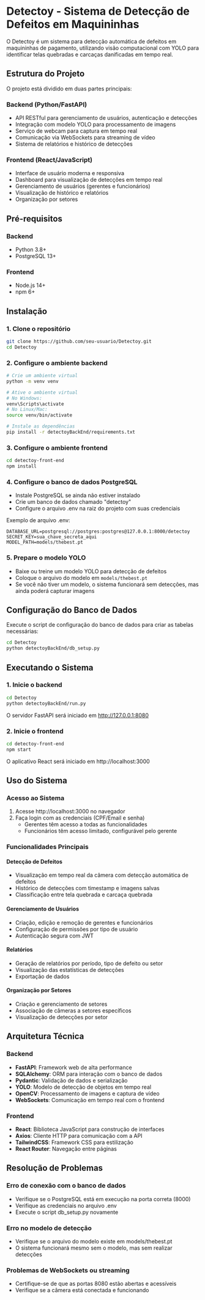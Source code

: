 # Detectoy - Sistema de Detecção de Defeitos em Maquininhas

O Detectoy é um sistema para detecção automática de defeitos em maquininhas de pagamento, utilizando visão computacional com YOLO para identificar telas quebradas e carcaças danificadas em tempo real.

## Estrutura do Projeto

O projeto está dividido em duas partes principais:

### Backend (Python/FastAPI)
- API RESTful para gerenciamento de usuários, autenticação e detecções
- Integração com modelo YOLO para processamento de imagens
- Serviço de webcam para captura em tempo real
- Comunicação via WebSockets para streaming de vídeo
- Sistema de relatórios e histórico de detecções

### Frontend (React/JavaScript)
- Interface de usuário moderna e responsiva
- Dashboard para visualização de detecções em tempo real
- Gerenciamento de usuários (gerentes e funcionários)
- Visualização de histórico e relatórios
- Organização por setores

## Pré-requisitos

### Backend
- Python 3.8+
- PostgreSQL 13+

### Frontend
- Node.js 14+
- npm 6+

## Instalação

### 1. Clone o repositório
```bash
git clone https://github.com/seu-usuario/Detectoy.git
cd Detectoy
```

### 2. Configure o ambiente backend
```bash
# Crie um ambiente virtual
python -m venv venv

# Ative o ambiente virtual
# No Windows:
venv\Scripts\activate
# No Linux/Mac:
source venv/bin/activate

# Instale as dependências
pip install -r detectoyBackEnd/requirements.txt
```

### 3. Configure o ambiente frontend
```bash
cd detectoy-front-end
npm install
```

### 4. Configure o banco de dados PostgreSQL
- Instale PostgreSQL se ainda não estiver instalado
- Crie um banco de dados chamado "detectoy"
- Configure o arquivo .env na raiz do projeto com suas credenciais

Exemplo de arquivo .env:
```
DATABASE_URL=postgresql://postgres:postgres@127.0.0.1:8000/detectoy
SECRET_KEY=sua_chave_secreta_aqui
MODEL_PATH=models/thebest.pt
```

### 5. Prepare o modelo YOLO
- Baixe ou treine um modelo YOLO para detecção de defeitos
- Coloque o arquivo do modelo em `models/thebest.pt`
- Se você não tiver um modelo, o sistema funcionará sem detecções, mas ainda poderá capturar imagens

## Configuração do Banco de Dados

Execute o script de configuração do banco de dados para criar as tabelas necessárias:

```bash
cd Detectoy
python detectoyBackEnd/db_setup.py
```

## Executando o Sistema

### 1. Inicie o backend
```bash
cd Detectoy
python detectoyBackEnd/run.py
```
O servidor FastAPI será iniciado em http://127.0.0.1:8080

### 2. Inicie o frontend
```bash
cd detectoy-front-end
npm start
```
O aplicativo React será iniciado em http://localhost:3000

## Uso do Sistema

### Acesso ao Sistema
1. Acesse http://localhost:3000 no navegador
2. Faça login com as credenciais (CPF/Email e senha)
   - Gerentes têm acesso a todas as funcionalidades
   - Funcionários têm acesso limitado, configurável pelo gerente

### Funcionalidades Principais

#### Detecção de Defeitos
- Visualização em tempo real da câmera com detecção automática de defeitos
- Histórico de detecções com timestamp e imagens salvas
- Classificação entre tela quebrada e carcaça quebrada

#### Gerenciamento de Usuários
- Criação, edição e remoção de gerentes e funcionários
- Configuração de permissões por tipo de usuário
- Autenticação segura com JWT

#### Relatórios
- Geração de relatórios por período, tipo de defeito ou setor
- Visualização das estatísticas de detecções
- Exportação de dados

#### Organização por Setores
- Criação e gerenciamento de setores
- Associação de câmeras a setores específicos
- Visualização de detecções por setor

## Arquitetura Técnica

### Backend
- **FastAPI**: Framework web de alta performance
- **SQLAlchemy**: ORM para interação com o banco de dados
- **Pydantic**: Validação de dados e serialização
- **YOLO**: Modelo de detecção de objetos em tempo real
- **OpenCV**: Processamento de imagens e captura de vídeo
- **WebSockets**: Comunicação em tempo real com o frontend

### Frontend
- **React**: Biblioteca JavaScript para construção de interfaces
- **Axios**: Cliente HTTP para comunicação com a API
- **TailwindCSS**: Framework CSS para estilização
- **React Router**: Navegação entre páginas

## Resolução de Problemas

### Erro de conexão com o banco de dados
- Verifique se o PostgreSQL está em execução na porta correta (8000)
- Verifique as credenciais no arquivo .env
- Execute o script db_setup.py novamente

### Erro no modelo de detecção
- Verifique se o arquivo do modelo existe em models/thebest.pt
- O sistema funcionará mesmo sem o modelo, mas sem realizar detecções

### Problemas de WebSockets ou streaming
- Certifique-se de que as portas 8080 estão abertas e acessíveis
- Verifique se a câmera está conectada e funcionando
